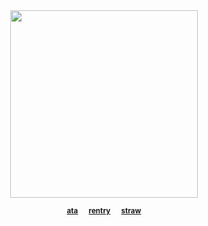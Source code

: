 <div align="center">
 

<img align="center" width="300" height="300" src="https://files.catbox.moe/us6w9h.jpg">

<div align="center"> 

<sub> [**ata**](https://inumaki.atabook.org/)⠀⠀[**rentry**](https://rentry.co/lovethreat)⠀⠀[**straw**](https://lovethreat.straw.page)</sub>
